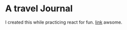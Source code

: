 # A travel Journal

I created this while practicing react for fun.
<a href="http://travellers-journal.netlify.app/">link</a>
awsome.
